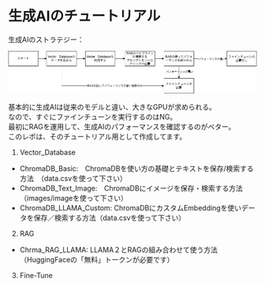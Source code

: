# 生成AIのチュートリアル

生成AIのストラテジー：
<p align="GenAI_Strategy">
  <img src="src/genAI.png" />
</p>

基本的に生成AIは従来のモデルと違い、大きなGPUが求められる。  
なので、すぐにファインチューンを実行するのはNG。  
最初にRAGを運用して、生成AIのパフォーマンスを確認するのがベター。  
このレポは、そのチュートリアル用として作成してます。

1. Vector_Database
  - ChromaDB_Basic:　ChromaDBを使い方の基礎とテキストを保存/検索する方法　（data.csvを使って下さい）
  - ChromaDB_Text_Image:　ChromaDBにイメージを保存・検索する方法（images/imageを使って下さい）
  - ChromaDB_LLAMA_Custom: ChromaDBにカスタムEmbeddingを使いデータを保存／検索する方法（data.csvを使って下さい）

2. RAG
  - Chrma_RAG_LLAMA: LLAMA２とRAGの組み合わせて使う方法　（HuggingFaceの「無料」トークンが必要です）

3. Fine-Tune
